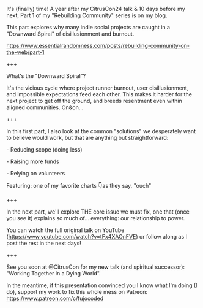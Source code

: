 ---
---
It's (finally) time! A year after my CitrusCon24 talk & 10 days before my next, Part 1 of my "Rebuilding Community" series is on my blog.

This part explores why many indie social projects are caught in a "Downward Spiral" of disillusionment and burnout.

https://www.essentialrandomness.com/posts/rebuilding-community-on-the-web/part-1

+++

What's the "Downward Spiral"?

It's the vicious cycle where project runner burnout, user disillusionment, and impossible expectations feed each other. This makes it harder for the next project to get off the ground, and breeds resentment even within aligned communities. On\&on...

+++

In this first part, I also look at the common "solutions" we desperately want to believe would work, but that are anything but straightforward:

\- Reducing scope (doing less)

\- Raising more funds

\- Relying on volunteers

Featuring: one of my favorite charts 👇as they say, "ouch"

+++

In the next part, we'll explore THE core issue we must fix, one that (once you see it) explains so much of... everything: our relationship to power.

You can watch the full original talk on YouTube (https://www.youtube.com/watch?v=tFx4XAOnFVE) or follow along as I post the rest in the next days!

+++

See you soon at @CitrusCon for my new talk (and spiritual successor): "Working Together in a Dying World".

In the meantime, if this presentation convinced you I know what I'm doing (I do), support my work to fix this whole mess on Patreon: https://www.patreon.com/c/fujocoded
